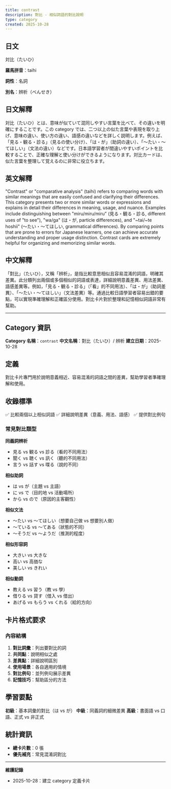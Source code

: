 ```yaml
---
title: contrast
description: 對比 - 相似詞語的對比說明
type: category
created: 2025-10-28
---
```


## 日文
対比（たいひ）

**羅馬拼音**：taihi

**詞性**：名詞

**別名**：辨析（べんせき）

## 日文解釋
対比（たいひ）とは、意味が似ていて混同しやすい言葉を比べて、その違いを明確にすることです。この category では、二つ以上の似た言葉や表現を取り上げ、意味の違い、使い方の違い、語感の違いなどを詳しく説明します。例えば、「見る・観る・診る」（見るの使い分け）、「は・が」（助詞の違い）、「〜たい・〜てほしい」（文法の違い）などです。日本語学習者が間違いやすいポイントを比較することで、正確な理解と使い分けができるようになります。対比カードは、似た言葉を整理して覚えるのに非常に役立ちます。

## 英文解釋
"Contrast" or "comparative analysis" (taihi) refers to comparing words with similar meanings that are easily confused and clarifying their differences. This category presents two or more similar words or expressions and explains in detail their differences in meaning, usage, and nuance. Examples include distinguishing between "miru/miru/miru" (見る・観る・診る, different uses of "to see"), "wa/ga" (は・が, particle differences), and "~tai/~te hoshii" (〜たい・〜てほしい, grammatical differences). By comparing points that are prone to errors for Japanese learners, one can achieve accurate understanding and proper usage distinction. Contrast cards are extremely helpful for organizing and memorizing similar words.

## 中文解釋
「對比」（たいひ），又稱「辨析」，是指比較意思相似且容易混淆的詞語，明確其差異。此分類列出兩個或多個相似的詞語或表達，詳細說明意義差異、用法差異、語感差異等。例如，「見る・観る・診る」（「看」的不同用法）、「は・が」（助詞差異）、「〜たい・〜てほしい」（文法差異）等。通過比較日語學習者容易出錯的要點，可以實現準確理解和正確區分使用。對比卡片對於整理和記憶相似詞語非常有幫助。

---

## Category 資訊

**Category 名稱**：`contrast`
**中文名稱**：對比（たいひ）/ 辨析
**建立日期**：2025-10-28

## 定義

對比卡片專門用於說明意義相近、容易混淆的詞語之間的差異，幫助學習者準確理解和使用。

## 收錄標準

✅ 比較兩個以上相似詞語
✅ 詳細說明差異（意義、用法、語感）
✅ 提供對比例句

### 常見對比類型

**同義詞辨析**
- 見る vs 観る vs 診る（看的不同用法）
- 聞く vs 聴く vs 訊く（聽的不同用法）
- 言う vs 話す vs 喋る（說的不同）

**相似助詞**
- は vs が（主題 vs 主語）
- に vs で（目的地 vs 活動場所）
- から vs ので（原因的主客觀性）

**相似文法**
- 〜たい vs 〜てほしい（想要自己做 vs 想要別人做）
- 〜ている vs 〜てある（狀態的不同）
- 〜そうだ vs 〜ようだ（推測的程度）

**相似形容詞**
- 大きい vs 大きな
- 高い vs 高価な
- 美しい vs きれい

**相似動詞**
- 教える vs 習う（教 vs 學）
- 借りる vs 貸す（借入 vs 借出）
- あげる vs もらう vs くれる（給的方向）

## 卡片格式要求

### 內容結構
1. **對比詞彙**：列出要對比的詞
2. **共同點**：說明相似之處
3. **差異點**：詳細說明區別
4. **使用場景**：各自適用的情境
5. **對比例句**：並列例句展示差異
6. **記憶技巧**：幫助區分的方法

## 學習要點

**初級**：基本詞彙的對比（は vs が）
**中級**：同義詞的細微差異
**高級**：書面語 vs 口語、正式 vs 非正式

## 統計資訊
- **總卡片數**：0 張
- **優先補充**：常見混淆詞對比

---
**維護記錄**
- 2025-10-28：建立 category 定義卡片
